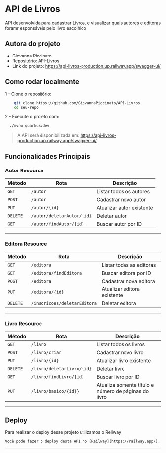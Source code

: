 
# API de Livros

API desenvolvida para cadastrar Livros, e visualizar quais autores e editoras foramr esponsáveis pelo livro escolhido


## Autora do projeto

- Giovanna Piccinato
- Repositório: API-Livros
- Link do projeto: https://api-livros-production.up.railway.app/swagger-ui/


## Como rodar localmente

1 - Clone o repositório:

```bash
    git clone https://github.com/GiovannaPiccinato/API-Livros
    cd seu-repo 
```


2 - Execute o projeto com:

```bash
  ./mvnw quarkus:dev
```



> A API será disponibilizada em: https://api-livros-production.up.railway.app/swagger-ui/

##  Funcionalidades Principais

### Autor Resource

| Método | Rota | Descrição |
|--------|------|-----------|
| `GET`  | `/autor` | Listar todos os autores |
| `POST` | `/autor` | Cadastrar novo autor |
| `PUT`  | `/autor/{id}` | Atualizar autor existente |
| `DELETE` | `/autor/deletarAutor/{id}` | Deletar autor |
| `GET`  | `/autor/findAutor/{id}` | Buscar autor por ID |

---

### Editora Resource

| Método | Rota | Descrição |
|--------|------|-----------|
| `GET` | `/editora` | Listar todas as editoras |
| `GET`  | `/editora/findEditora` | Buscar editora por ID |
| `POST`  | `/editora` | Cadastrar nova editora |
| `PUT`  | `/editora/{id}` |  Atualizar editora existente |
| `DELETE` | `/inscricoes/deletarEditora` | Deletar editora |

---

### Livro Resource

| Método | Rota | Descrição |
|--------|------|-----------|
| `GET`  | `/livro` | Listar todos os livros |
| `POST` | `/livro/criar` | Cadastrar novo livro |
| `PUT`  | `/livro/{id}` | Atualizar livro existente |
| `DELETE` | `/livro/deletarLivro/{id}` | Deletar livro |
| `GET`  | `/livro/findLivro/{id}` | Buscar livro por ID |
| `PUT`  | `/livro/basico/{id}}` | Atualiza somente título e número de páginas do livro |

---

## Deploy

Para realizar o deploy desse projeto utilizamos o Reilway

    Você pode fazer o deploy desta API no [Railway](https://railway.app/).

---